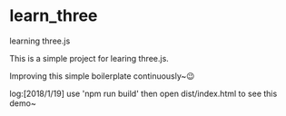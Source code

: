 # learn_three
learning three.js

This is a simple project for learing three.js.

Improving this simple boilerplate continuously~😉

log:[2018/1/19] use 'npm run build' then open dist/index.html to see this demo~
